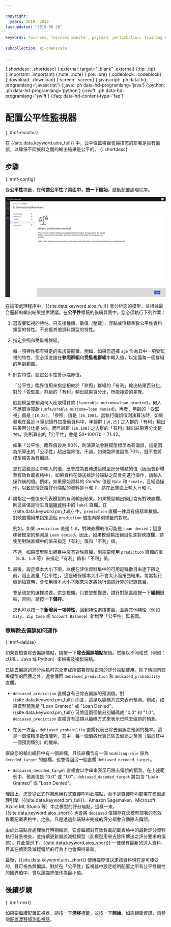 ```yaml
---

copyright:
  years: 2018, 2019
lastupdated: "2019-06-28"

keywords: fairness, fairness monitor, payload, perturbation, training data, debiased

subcollection: ai-openscale

---
```


{:shortdesc: .shortdesc}
{:external: target="_blank" .external}
{:tip: .tip}
{:important: .important}
{:note: .note}
{:pre: .pre}
{:codeblock: .codeblock}
{:download: .download}
{:screen: .screen}
{:javascript: .ph data-hd-programlang='javascript'}
{:java: .ph data-hd-programlang='java'}
{:python: .ph data-hd-programlang='python'}
{:swift: .ph data-hd-programlang='swift'}
{:faq: data-hd-content-type='faq'}

# 配置公平性監視器
{: #mf-monitor}

在 {{site.data.keyword.aios_full}} 中，公平性監視器會掃描您的部署是否有偏誤，以確保不同族群之間的輸出結果是公平的。
{: shortdesc}

## 步驟
{: #mf-config}

從**公平性**標籤，在**何謂公平性？**頁面中，按一下**開始**，啟動配置處理程序。

![「何謂公平性？」頁面](images/fair-what-is.png)

在這項處理程序中，{{site.data.keyword.aios_full}} 會分析您的模型，並根據最合邏輯的輸出結果提供建議。在**公平性**標籤的後續頁面中，您必須執行下列作業：

1. 選取要監視的特性。只支援種類、數值（整數）、浮點或倍精準數公平性資料類型的特性。不支援其他資料類型的特性。
    

1. 指定參照和受監視群組。

   每一項特性都有特定的需求要配置。例如，如果您選擇 `age` 作為其中一項受監視的特性，您必須直接在**參照群組**和**受監視群組**中輸入值，以定義每一個群組的年齡範圍。

1.  針對特性，設定公平性警示臨界值。

    「公平性」臨界值用來指定相較於「參照」群組的「有利」輸出結果百分比，對於「受監視」群組的「有利」輸出結果百分比，所能接受的差異。

    假設模型會預測何人應取得貸款 (`favorable outcome=loan granted`)，何人不應取得貸款 (`unfavorable outcome=loan denied`)。再者，年齡的「受監視」值是 `[18,25]`，「參照」值是 `[26,100]`。當執行偏誤偵測演算法時，如果發現在最近 `N` 筆記錄外加擾動資料中，年齡群 `[18,25]` 之人群的「有利」輸出結果百分比是 `50%`，而年齡群 `[26,100]` 之人群的「有利」輸出結果百分比是 `70%`，則所算出的「公平性」會是 50*100/70 = 71.42。

    如果「公平性」臨界值設為 80%，則演算法會將模型標示為有偏誤，這是因為所算出的「公平性」超出臨界值。不過，如果臨界值設為 70%，就不會將模型報告為有偏誤。

     您在這些畫面中輸入的值，應會成為要傳送給模型評分端點的值（因而會新增至有效負載表格中）。如果資料在傳送給評分端點之前會先進行操作，請輸入操作後的值。例如，如果原始資料的 *Gender* 值是 `Male` 和 `Female`，且經過操作，以致於傳送給評分端點的資料是 `M` 和 `F`，請在此畫面上輸入 `M` 和 `F`。

1.  請指定一些值來代表模型的有利輸出結果。如果模型輸出綱目含有對映直欄，則這些值是衍生自[訓練資料](/docs/services/ai-openscale?topic=ai-openscale-trainingdata#trainingdata)中的 `label` 直欄。在 {{site.data.keyword.pm_full}} 中，`prediction` 直欄一律具有倍精準數值。對映直欄用來指定這個 `prediction` 值指向類別標籤的對映。

    例如，如果 `prediction` 值是 `1.0`，對映直欄的值可能是 `Loan denied`；這意味著模型的預測是 `Loan denied`。因此，如果模型輸出綱目包含對映直欄，請使用對映直欄中的值來指定「有利」值和「不利」值。

    不過，如果模型輸出綱目中沒有對映直欄，則需要使用 `prediction` 直欄的值（`0.0`、`1.0` 等）來指定「有利」值和「不利」值。

1.  最後，設定樣本大小下限，以便在評估資料集中的可用記錄數目未達下限之前，阻止測量「公平性」。這是確保樣本大小不會太小而扭曲結果。每當執行偏誤檢查時，會使用樣本大小下限來決定將執行偏誤計算的記錄數目。

    會呈現您的選擇摘要，供您檢閱。只要您想變更，請針對該區段按一下**編輯**鏈結，否則，請按一下**儲存**。

    您也可以按一下**新增另一項特性**，回到特性選擇畫面，並將其他特性（例如 `City`、`Zip Code` 或 `Account Balance`）新增至「公平性」監視器。

### 瞭解除去偏誤如何運作
{: #mf-debias}

如果要檢查除去偏誤端點，請按一下**除去偏誤端點**按鈕。然後以不同格式（例如：cURL、Java 或 Python）來檢視及複製端點。 

已除去偏誤的評分端點可完全當成所部署模型正常的評分端點使用。除了傳回所部署模型的回應之外，還會傳回 `debiased_prediction` 和 `debiased_probability` 直欄。

- `debiased_prediction` 直欄含有已除去偏誤的預測值。對 {{site.data.keyword.pm_full}} 而言，這是以編碼方式來表示預測。例如，如果模型預測是 "Loan Granted" 或 "Loan Denied"，{{site.data.keyword.pm_full}} 可將這兩個值分別編碼成 "0.0" 和 "1.0"。`debiased_prediction` 直欄含有這類以編碼方式來表示已除去偏誤的預測。

- 在另一方面，`debiased_probability` 直欄代表已除去偏誤之預測的機率。這是一個倍精準數值陣列，其中，每一個值各代表已除去偏誤之預測（屬於其中一個預測類別）的機率。

假設您的輸出綱目中有一個直欄，且該直欄含有一個 `modeling-role` 設為 `decoded-target` 的直欄，也會傳回另一個直欄 `debiased_decoded_target`。

- `debiased_decoded_target` 直欄會以字串來表示已除去偏誤的預測。在上述範例中，預測值是 "0.0" 或 "1.0"，`debiased_decoded_target` 將包含 "Loan Granted" 或 "Loan Denied"。

理論上，您會從正式作業應用程式直接呼叫此端點，而不是直接呼叫部署在模型處理引擎（{{site.data.keyword.pm_full}}、Amazon Sagemaker、Microsoft Azure ML Studio 等）中之模型的評分端點。這樣一來，{{site.data.keyword.aios_short}} 也會將 `debiased` 值儲存在您模型部署的有效負載記載表格中。之後，凡是透過此端點來完成的評分都會自動除去偏誤。

由於此端點會處理執行時期偏誤，它會繼續對有效負載記載表格中的最新評分資料執行背景檢查，並持續更新偏誤減輕模型（此模型用來去除所傳送之評分要求的偏誤）。在此情況下，{{site.data.keyword.aios_short}} 一律保有最新的送入資料，且其在偵測及減輕偏誤的行為上也會保持最新。

最後，{{site.data.keyword.aios_short}} 使用臨界值決定該資料現在是可接受的，且可視為無偏誤。對於在「公平性」監視器中設定給所配置之所有公平性屬性的臨界值中，會以該臨界值作為最小值。

## 後續步驟
{: #mf-next}

如果要繼續配置監視器，請按一下**漂移**標籤，並按一下**開始**。如需相關資訊，請參閱[配置漂移偵測監視器](/docs/services/ai-openscale?topic=ai-openscale-behavior-drift-config)。
